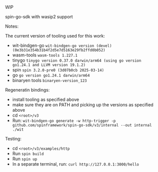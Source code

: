 WIP

spin-go-sdk with wasip2 support

Notes:

The current version of tooling used for this work:

- wit-bindgen-go `wit-bindgen-go version (devel) (0e3b31e354b31b4f2d5e7d5163e29fb2ffd0b052)`
- wasm-tools `wasm-tools 1.227.1`
- tinygo `tinygo version 0.37.0 darwin/arm64 (using go version go1.24.1 and LLVM version 19.1.2)`
- spin `spin 3.2.0-pre0 (3d07b0cb 2025-03-14)`
- go `go version go1.24.1 darwin/arm64`
- binaryen tools `binaryen-version_123`


Regeneratin bindings:

- install tooling as specified above
- make sure they are on PATH and picking up the versions as specified above
- cd `<root>/v3`
- Run: `wit-bindgen-go generate -w http-trigger -p github.com/spinframework/spin-go-sdk/v3/internal --out internal ./wit`

Testing:

- cd `<root>/v3/examples/http`
- Run `spin build`
- Run `spin up`
- In a separate terminal, run: `curl http://127.0.0.1:3000/hello`

